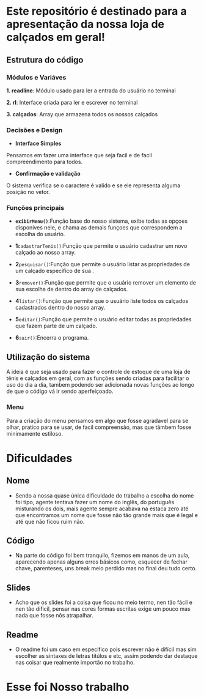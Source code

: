 # Este repositório é destinado para a apresentação da nossa loja de calçados em geral!

## Estrutura do código

### Módulos e Variáves

**1. readline**: Módulo usado para ler a entrada do usuário no terminal


**2. rl**: Interface criada para ler e escrever no terminal

**3. calçados**: Array que armazena todos os nossos calçados

### Decisões e Design

- **Interface Simples**

Pensamos em fazer uma interface que seja facil e de facil compreendimento para todos.

- **Confirmação e validação**

O sistema verifica se o caractere é valido e se ele representa alguma posição no vetor.

### Funções principais

- **`exibirMenu()`**:Função base do nosso sistema, exibe todas as opçoes disponives nele, e chama as demais funçoes que correspondem a escolha do usuário.

- ****1****`cadastrarTenis()`:Função que permite o usuário cadastrar um novo calçado ao nosso array.

- ****2****`pesquisar()`:Função que permite o usuário listar as propriedades de um calçado especifico de sua .

- ****3****`remover()`:Função que permite que o usuário remover um elemento de sua escolha de dentro do array de calçados.

- ****4****`listar()`:Função que permite que o usuário liste todos os calçados cadastrados dentro do nosso array.

- ****5****`editar()`:Função que permite o usuário editar todas as propriedades que fazem parte de um calçado.

- ****6****`sair()`:Encerra o programa.

## Utilização do sistema
A ideia é que seja usado para fazer o controle de estoque de uma loja de tênis e calçados em geral, com as funções sendo criadas para facilitar o uso do dia a dia, tambem podendo ser adicionada novas funções ao longo de que o código vá ir sendo aperfeiçoado. 

### Menu

Para a criação do menu pensamos em algo que fosse agradavel para se olhar, pratico para se usar, de facil compreensão, mas que tâmbem fosse minimamente estiloso.

# Dificuldades

## Nome

- Sendo a nossa quase única dificuldade do trabalho a escolha do nome foi tipo, agente tentava fazer um nome do inglês, do português misturando os dois, mais agente sempre acabava na estaca zero até que encontramos um nome que fosse não tão grande mais que é legal e até que não ficou ruim não.

## Código 

- Na parte do código foi bem tranquilo, fizemos em manos de um aula, aparecendo apenas alguns erros básicos como, esquecer de fechar chave, parenteses, uns break meio perdido mas no final deu tudo certo.

## Slides 

- Acho que os slides foi a coisa que ficou no meio termo, nen tão fácil e nen tão dificil, pensar nas cores formas escritas exige um pouco mas nada que fosse nôs atrapalhar.

## Readme

- O readme foi um caso em específico pois escrever não é difícil mas sim escolher as sintaxes de letras titúlos e etc, assim podendo dar destaque nas coisar que realmente importão no trabalho.

# Esse foi Nosso trabalho
